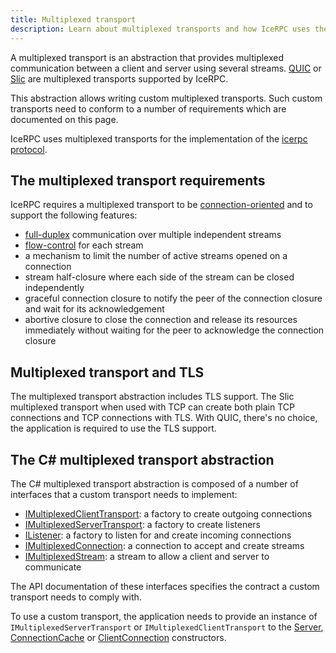 ```yaml
---
title: Multiplexed transport
description: Learn about multiplexed transports and how IceRPC uses them.
---
```


A multiplexed transport is an abstraction that provides multiplexed communication between a client and server using
several streams. [QUIC][quic] or [Slic][slic] are multiplexed transports supported by IceRPC.

This abstraction allows writing custom multiplexed transports. Such custom transports need to conform to a number of
requirements which are documented on this page.

IceRPC uses multiplexed transports for the implementation of the [icerpc protocol][icerpc-protocol].

## The multiplexed transport requirements

IceRPC requires a multiplexed transport to be [connection-oriented] and to support the following features:
- [full-duplex] communication over multiple independent streams
- [flow-control] for each stream
- a mechanism to limit the number of active streams opened on a connection
- stream half-closure where each side of the stream can be closed independently
- graceful connection closure to notify the peer of the connection closure and wait for its acknowledgement
- abortive closure to close the connection and release its resources immediately without waiting for the peer to
  acknowledge the connection closure

## Multiplexed transport and TLS

The multiplexed transport abstraction includes TLS support. The Slic multiplexed transport when used with TCP can create
both plain TCP connections and TCP connections with TLS. With QUIC, there's no choice, the application is required to
use the TLS support.

## The C# multiplexed transport abstraction

The C# multiplexed transport abstraction is composed of a number of interfaces that a custom transport needs to
implement:
- [IMultiplexedClientTransport][multiplexed-client-transport]: a factory to create outgoing connections
- [IMultiplexedServerTransport][multiplexed-server-transport]: a factory to create listeners
- [IListener<IMultiplexedConnection>][multiplexed-listener]: a factory to listen for and create incoming connections
- [IMultiplexedConnection][multiplexed-connection]: a connection to accept and create streams
- [IMultiplexedStream][multiplexed-stream]: a stream to allow a client and server to communicate

The API documentation of these interfaces specifies the contract a custom transport needs to comply with.

To use a custom transport, the application needs to provide an instance of `IMultiplexedServerTransport` or
`IMultiplexedClientTransport` to the [Server][server], [ConnectionCache][connection-cache] or
[ClientConnection][client-connection] constructors.

[slic]: ../slic-transport
[quic]: https://www.rfc-editor.org/rfc/rfc9000.html
[connection-oriented]: https://en.wikipedia.org/wiki/Connection-oriented_communication
[full-duplex]: https://en.wikipedia.org/wiki/Duplex_(telecommunications)#Full_duplex
[flow-control]: https://en.wikipedia.org/wiki/Flow_control_(data)
[icerpc-protocol]: ../protocols-and-transports/icerpc-multiplexed-transports
[multiplexed-client-transport]: csharp:IceRpc.Transports.IMultiplexedClientTransport
[multiplexed-server-transport]: csharp:IceRpc.Transports.IMultiplexedServerTransport
[multiplexed-listener]: csharp:IceRpc.Transports.IListener-1
[multiplexed-connection]: csharp:IceRpc.Transports.IMultiplexedConnection
[multiplexed-stream]: csharp:IceRpc.Transports.IMultiplexedStream
[server]: csharp:IceRpc.Server
[connection-cache]: csharp:IceRpc.ConnectionCache
[client-connection]: csharp:IceRpc.ClientConnection
